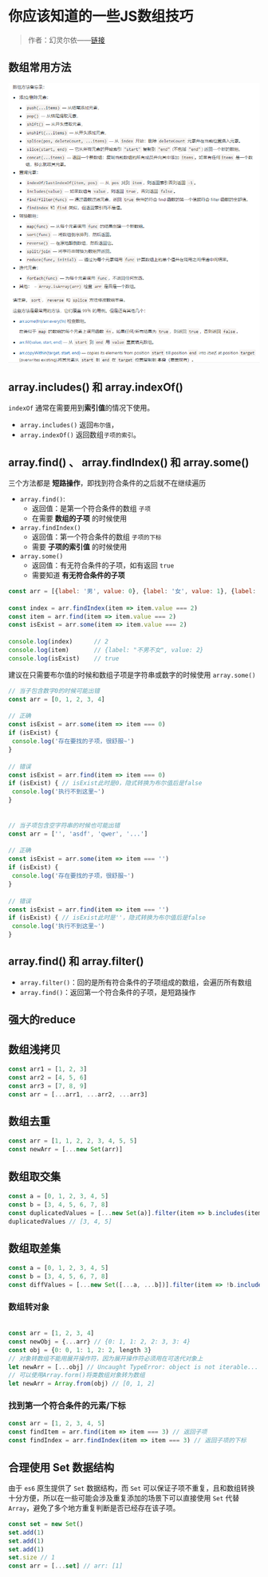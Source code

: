 # 你应该知道的一些JS数组技巧
> 作者：幻灵尔依——[链接](https://juejin.im/post/5d71fff5f265da03e4678328)

## 数组常用方法
![img](../image/arrayFun.png)

## array.includes() 和 array.indexOf()
`indexOf` 通常在需要用到**索引值**的情况下使用。
- `array.includes()` 返回`布尔值`，
- `array.indexOf()` 返回数组`子项的索引`。

## array.find() 、 array.findIndex() 和 array.some()
三个方法都是 **短路操作**，即找到符合条件的之后就不在继续遍历
- `array.find()`: 
  - 返回值：是第一个符合条件的数组 `子项`
  - 在需要 **数组的子项** 的时候使用
- `array.findIndex()`
  - 返回值：第一个符合条件的数组 `子项的下标`
  - 需要 **子项的索引值** 的时候使用
- `array.some()`
  - 返回值：有无符合条件的子项，如有返回 `true`
  - 需要知道 **有无符合条件的子项**
```js
const arr = [{label: '男', value: 0}, {label: '女', value: 1}, {label: '不男不女', value: 2}]

const index = arr.findIndex(item => item.value === 2)
const item = arr.find(item => item.value === 2)
const isExist = arr.some(item => item.value === 2)

console.log(index)      // 2
console.log(item)       // {label: "不男不女", value: 2}
console.log(isExist)    // true
```
建议在只需要布尔值的时候和数组子项是字符串或数字的时候使用 `array.some()`
```js
// 当子包含数字0的时候可能出错
const arr = [0, 1, 2, 3, 4]

// 正确
const isExist = arr.some(item => item === 0)
if (isExist) {
 console.log('存在要找的子项，很舒服~')
}

// 错误
const isExist = arr.find(item => item === 0)
if (isExist) { // isExist此时是0，隐式转换为布尔值后是false
 console.log('执行不到这里~')
}


// 当子项包含空字符串的时候也可能出错
const arr = ['', 'asdf', 'qwer', '...']

// 正确
const isExist = arr.some(item => item === '')
if (isExist) {
 console.log('存在要找的子项，很舒服~')
}

// 错误
const isExist = arr.find(item => item === '')
if (isExist) { // isExist此时是''，隐式转换为布尔值后是false
 console.log('执行不到这里~')
}
```

## array.find() 和 array.filter()
- `array.filter()`：回的是所有符合条件的子项组成的数组，会遍历所有数组
- `array.find()`：返回第一个符合条件的子项，是短路操作

## 强大的reduce



## 数组浅拷贝
```js
const arr1 = [1, 2, 3]
const arr2 = [4, 5, 6]
const arr3 = [7, 8, 9]
const arr = [...arr1, ...arr2, ...arr3]
```

## 数组去重
```js
const arr = [1, 1, 2, 2, 3, 4, 5, 5]
const newArr = [...new Set(arr)]
```

## 数组取交集
```js
const a = [0, 1, 2, 3, 4, 5]
const b = [3, 4, 5, 6, 7, 8]
const duplicatedValues = [...new Set(a)].filter(item => b.includes(item))
duplicatedValues // [3, 4, 5]
```

## 数组取差集
```js
const a = [0, 1, 2, 3, 4, 5]
const b = [3, 4, 5, 6, 7, 8]
const diffValues = [...new Set([...a, ...b])].filter(item => !b.includes(item) || !a.includes(item)) // [0, 1, 2, 6, 7, 8]
```

### 数组转对象
```js

const arr = [1, 2, 3, 4]
const newObj = {...arr} // {0: 1, 1: 2, 2: 3, 3: 4}
const obj = {0: 0, 1: 1, 2: 2, length 3}
// 对象转数组不能用展开操作符，因为展开操作符必须用在可迭代对象上
let newArr = [...obj] // Uncaught TypeError: object is not iterable...
// 可以使用Array.form()将类数组对象转为数组
let newArr = Array.from(obj) // [0, 1, 2]
```

### 找到第一个符合条件的元素/下标
```js
const arr = [1, 2, 3, 4, 5]
const findItem = arr.find(item => item === 3) // 返回子项
const findIndex = arr.findIndex(item => item === 3) // 返回子项的下标
```

## 合理使用 Set 数据结构
由于 `es6` 原生提供了 `Set` 数据结构，而 `Set` 可以保证子项不重复，且和数组转换十分方便，所以在一些可能会涉及重复添加的场景下可以直接使用 `Set` 代替 `Array`，避免了多个地方重复判断是否已经存在该子项。
```js
const set = new Set()
set.add(1)
set.add(1)
set.add(1)
set.size // 1
const arr = [...set] // arr: [1]
```
































